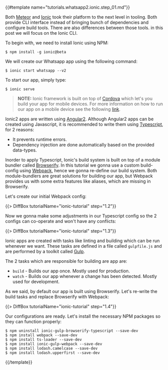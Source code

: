{{#template name="tutorials.whatsapp2.ionic.step_01.md"}}

Both [Meteor](meteor.com) and [Ionic](ionicframework.com) took their platform to the next level in tooling.
Both provide CLI interface instead of bringing bunch of dependencies and configure build tools.
There are also differences between those tools. in this post we will focus on the Ionic CLI.

To begin with, we need to install Ionic using NPM:

    $ npm install -g ionic@beta

We will create our Whatsapp app using the following command:

    $ ionic start whatsapp --v2

To start our app, simply type:

    $ ionic serve

> **NOTE:** Ionic framework is built on top of [Cordova](cordova.apache.org) which let's you build your app for mobile devices. For more information on how to run our app on a mobile device see the following [link](ionicframework.com/docs/v2/getting-started/installation/).

Ionic2 apps are written using [Angular2](angular.io). Although Angular2 apps can be created using Javascript, it is recommended to write them using [Typescript](typescriptlang.org), for 2 reasons:

- It prevents runtime errors.
- Dependency injection are done automatically based on the provided data-types.

Inorder to apply Typescript, Ionic's build system is built on top of a module bundler called [Browserify](browserify.org). In this tutorial we gonna use a custom build-config using [Webpack](webpack.github.io), hence we gonna re-define our build system. Both module-bundlers are great solutions for building our app, but Webpack provides us with some extra features like aliases, which are missing in Browserify.

Let's create our initial Webpack config:

{{> DiffBox tutorialName="ionic-tutorial" step="1.2"}}

Now we gonna make some adjustments in our Typescript config so the 2 configs can co-operate and won't have any conflicts:

{{> DiffBox tutorialName="ionic-tutorial" step="1.3"}}

Ionic apps are created with tasks like linting and building which can be run whenever we want. These tasks are defined in a file called `gulpfile.js` and are performed by a toolkit called [Gulp](gulpjs.com).

The 2 tasks which are responsible for building are app are:

- `build` - Builds our app once. Mostly used for production.
- `watch` - Builds our app whenever a change has been detected. Mostly used for development.

As we said, by default our app is built using Browserify. Let's re-write the build tasks and replace Browserify with Webpack:

{{> DiffBox tutorialName="ionic-tutorial" step="1.4"}}

Our configurations are ready. Let's install the necessary NPM packages so they can function properly:

    $ npm uninstall ionic-gulp-browserify-typescript --save-dev
    $ npm install webpack --save-dev
    $ npm install ts-loader --save-dev
    $ npm install ionic-gulp-webpack --save-dev
    $ npm install lodash.camelcase --save-dev
    $ npm install lodash.upperfirst --save-dev

{{/template}}